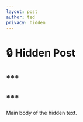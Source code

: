 ```yaml
---
layout: post
author: ted
privacy: hidden
---
```


# 🔒 Hidden Post
## ***
## ***

Main body of the hidden text.